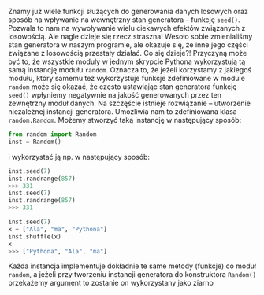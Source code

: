 
Znamy już wiele funkcji służących do generowania danych losowych oraz sposób na wpływanie na wewnętrzny stan generatora – funkcję `seed()`.  Pozwala to nam na wywoływanie wielu ciekawych efektów związanych z losowością. Ale nagle dzieje się rzecz straszna! Wesoło sobie zmienialiśmy stan generatora w naszym programie, ale okazuje się, że inne jego części związane z losowością przestały działać. Co się dzieje?! Przyczyną może być to, że wszystkie moduły w jednym skrypcie Pythona wykorzystują tą samą instancję modułu `random`. Oznacza to, że jeżeli korzystamy z jakiegoś modułu, który samemu też wykorzystuje funkcje zdefiniowane w module `random` może się okazać, że często ustawiając stan generatora funkcję `seed()` wpłyniemy negatywnie na jakość generowanych przez ten zewnętrzny moduł danych. Na szczęście istnieje rozwiązanie – utworzenie niezależnej instancji generatora. Umożliwia nam to zdefiniowana klasa `random.Random`. Możemy stworzyć taką instancję w następujący sposób:
```python
from random import Random
inst = Random()
```
i wykorzystać ją np. w następujący sposób:

```python
inst.seed(7)
inst.randrange(857)
>>> 331
inst.seed(7)
inst.randrange(857)
>>> 331

inst.seed(7)
x = ["Ala", "ma", "Pythona"]
inst.shuffle(x)
x
>>> ["Pythona", "Ala", "ma"]
```
Każda instancja implementuje dokładnie te same metody (funkcje) co moduł `random`, a jeżeli przy tworzeniu instancji generatora do konstruktora `Random()` przekażemy argument to zostanie on wykorzystany jako ziarno
